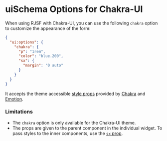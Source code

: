 # uiSchema Options for Chakra-UI

When using RJSF with Chakra-UI, you can use the following `chakra` option to customize the appearance of the form:

```json
{
  "ui:options": {
    "chakra": {
      "p": "1rem",
      "color": "blue.200",
      "sx": {
        "margin": "0 auto"
      }
    }
  }
}
```

It accepts the theme accessible [style props](https://chakra-ui.com/docs/features/style-props) provided by [Chakra](https://chakra-ui.com/docs/getting-started) and [Emotion](https://emotion.sh/docs/introduction).

### Limitations

- The `chakra` option is only available for the Chakra-UI theme.
- The props are given to the parent component in the individual widget. To pass styles to the inner components, use the [`sx` prop](https://chakra-ui.com/docs/features/the-sx-prop).
